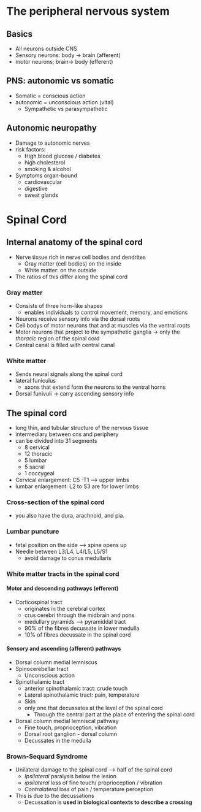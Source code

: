 # The peripheral nervous system
## Basics
- All neurons outside CNS
- Sensory neurons: body -> brain (afferent)
- motor neurons; brain-> body (efferent)
## PNS: autonomic vs somatic
 - Somatic = conscious action
 - autonomic = unconscious action (vital)
	 - Sympathetic vs parasympathetic
## Autonomic neuropathy
- Damage to autonomic nerves
- risk factors:
	- High blood glucose / diabetes
	- high cholesterol
	- smoking & alcohol
- Symptoms organ-bound
	- cardiovascular
	- digestive
	- sweat glands
# Spinal Cord
## Internal anatomy of the spinal cord
- Nerve tissue rich in nerve cell bodies and dendrites 
	- Gray matter (cell bodies) on the inside
	- White matter: on the outside
- The ratios of this differ along the spinal cord
### Gray matter
- Consists of three horn-like shapes
	- enables individuals to control movement, memory, and emotions
- Neurons receive sensory info via the dorsal roots
- Cell bodys of motor neurons that and at muscles via the ventral roots
- Motor neurons that project to the sympathetic ganglia -> only the *thoracic* region of the spinal cord
- Central canal is filled with central canal
### White matter
- Sends neural signals along the spinal cord
- lateral funiculus
	- axons that extend form the neurons to the ventral horns
- Dorsal funivuli -> carry ascending sensory info
## The spinal cord
 - long thin, and tubular structure of the nervous tissue
 - intermediary between cns and periphery
 - can be divided into 31 segments
	 - 8 cervical
	 - 12 thoracic
	- 5 lumbar
	- 5 sacral
	- 1 coccygeal
- Cervical enlargement: C5 -T1 --> upper limbs
- lumbar enlargement: L2 to S3 are for lower limbs
### Cross-section of the spinal cord
- you also have the dura, arachnoid, and pia.
### Lumbar puncture
- fetal position on the side --> spine opens up
- Needle between L3/L4, L4/L5, L5/S1
	- avoid damage to conus medullaris
### White matter tracts in the spinal cord
#### Motor and descending pathways (efferent)
- Corticospinal tract
	- originates in the cerebral cortex
	- crus cerebri through the midbrain and pons
	- medullary pyramids --> pyramiddal tract
	- 90% of the fibres decussate in lower medulla
	- 10% of fibres decussate in the spinal cord

#### Sensory and ascending (afferent) pathways
- Dorsal column medial lemniscus 
- Spinocerebellar tract
	- Unconscious action
- Spinothalamic tract
	- anterior spinothalamic tract: crude touch
	- Lateral spinothalamic tract: pain, temperature
	- Skin 
	- only one that decussates at the level of the spinal cord
		- Through the central part at the place of entering the spinal cord
- Dorsal column medial lemniscal pathway
	- Fine touch, proprioception, vibration
	- Dorsal root ganglion - dorsal column
	- Decussates in the medulla
### Brown-Sequard Syndrome
- Unilateral damage to the spinal cord --> half of the spinal cord
	- *Ipsilateral* paralysis below the lesion
	- *ipsilateral* loss of fine touch/ proprioception / vibration
	- *Contralateral* loss of pain / temperature perception
- This is due to the decussations
	- Decussation is **used in biological contexts to describe a crossing**

